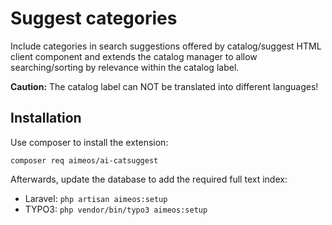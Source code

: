 # Suggest categories

Include categories in search suggestions offered by catalog/suggest HTML client
component and extends the catalog manager to allow searching/sorting by relevance
within the catalog label.

**Caution:** The catalog label can NOT be translated into different languages!

## Installation

Use composer to install the extension:

```
composer req aimeos/ai-catsuggest
```

Afterwards, update the database to add the required full text index:

* Laravel: `php artisan aimeos:setup`
* TYPO3: `php vendor/bin/typo3 aimeos:setup`
